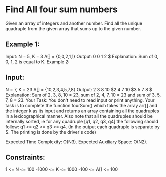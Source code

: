 # Find All four sum numbers
Given an array of integers and another number. Find all the unique quadruple from the given array that sums up to the given number.

## Example 1:

Input:
N = 5, K = 3
A[] = {0,0,2,1,1}
Output: 0 0 1 2 $
Explanation: Sum of 0, 0, 1, 2 is equal
to K.
Example 2:

## Input:
N = 7, K = 23
A[] = {10,2,3,4,5,7,8}
Output: 2 3 8 10 $2 4 7 10 $3 5 7 8 $
Explanation: Sum of 2, 3, 8, 10 = 23,
sum of 2, 4, 7, 10 = 23 and sum of 3,
5, 7, 8 = 23.
Your Task:
You don't need to read input or print anything. Your task is to complete the function fourSum() which takes the array arr[] and the integer k as its input and returns an array containing all the quadruples in a lexicographical manner. Also note that all the quadruples should be internally sorted, ie for any quadruple [q1, q2, q3, q4] the following should follow: q1 <= q2 <= q3 <= q4.  (In the output each quadruple is separate by $. The printing is done by the driver's code)

Expected Time Complexity: O(N3).
Expected Auxiliary Space: O(N2).

## Constraints:
1 <= N <= 100
-1000 <= K <= 1000
-100 <= A[] <= 100
